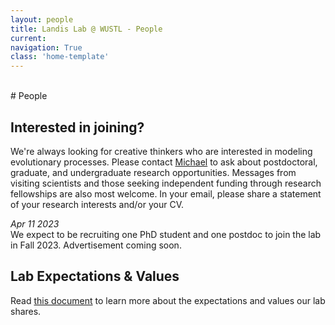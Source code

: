 ```yaml
---
layout: people
title: Landis Lab @ WUSTL - People
current: 
navigation: True
class: 'home-template'
---
```


<br>
# People

## Interested in joining?

We're always looking for creative thinkers who are interested in modeling evolutionary processes. Please contact [Michael](mailto:michael.landis@wustl.edu) to ask about postdoctoral, graduate, and undergraduate research opportunities. Messages from visiting scientists and those seeking independent funding through research fellowships are also most welcome. In your email, please share a statement of your research interests and/or your CV.

*Apr 11 2023*<br>
We expect to be recruiting one PhD student and one postdoc to join the lab in Fall 2023. Advertisement coming soon.

## Lab Expectations & Values

Read [this document](lab_overview.html) to learn more about the expectations and values our lab shares.
